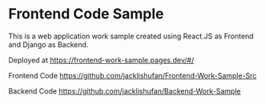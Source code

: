# Frontend Code Sample
This is a web application work sample created using React.JS as Frontend and Django as Backend.

Deployed at https://frontend-work-sample.pages.dev/#/

Frontend Code https://github.com/jacklishufan/Frontend-Work-Sample-Src

Backend Code https://github.com/jacklishufan/Backend-Work-Sample
